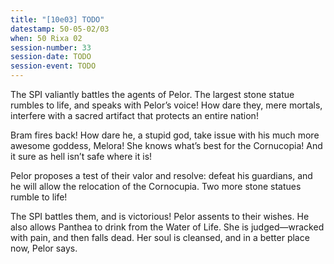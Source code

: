 ```yaml
---
title: "[10e03] TODO"
datestamp: 50-05-02/03
when: 50 Rixa 02
session-number: 33
session-date: TODO
session-event: TODO
---
```


The SPI valiantly battles the agents of Pelor. The largest stone statue rumbles to life, and speaks with Pelor’s voice! How dare they, mere mortals, interfere with a sacred artifact that protects an entire nation!

Bram fires back! How dare he, a stupid god, take issue with his much more awesome goddess, Melora! She knows what’s best for the Cornucopia! And it sure as hell isn’t safe where it is!

Pelor proposes a test of their valor and resolve: defeat his guardians, and he will allow the relocation of the Cornocupia. Two more stone statues rumble to life!

The SPI battles them, and is victorious! Pelor assents to their wishes. He also allows Panthea to drink from the Water of Life. She is judged—wracked with pain, and then falls dead. Her soul is cleansed, and in a better place now, Pelor says.
